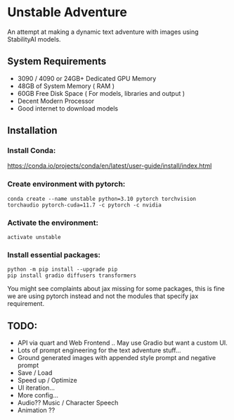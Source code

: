 # Unstable Adventure

An attempt at making a dynamic text adventure with images using StabilityAI models.

## System Requirements

- 3090 / 4090 or 24GB+ Dedicated GPU Memory
- 48GB of System Memory ( RAM )
- 60GB Free Disk Space ( For models, libraries and output )
- Decent Modern Processor
- Good internet to download models

## Installation

### Install Conda:

https://conda.io/projects/conda/en/latest/user-guide/install/index.html

### Create environment with pytorch:

```
conda create --name unstable python=3.10 pytorch torchvision torchaudio pytorch-cuda=11.7 -c pytorch -c nvidia
```

### Activate the environment:

```
activate unstable
```

### Install essential packages:

```
python -m pip install --upgrade pip
pip install gradio diffusers transformers
```

You might see complaints about jax missing for some packages, this is fine we are using pytorch instead and not the modules that specify jax requirement. 

## TODO:

- API via quart and Web Frontend .. May use Gradio but want a custom UI.
- Lots of prompt engineering for the text adventure stuff...
- Ground generated images with appended style prompt and negative prompt
- Save / Load
- Speed up / Optimize
- UI iteration...
- More config...
- Audio?? Music / Character Speech
- Animation ??